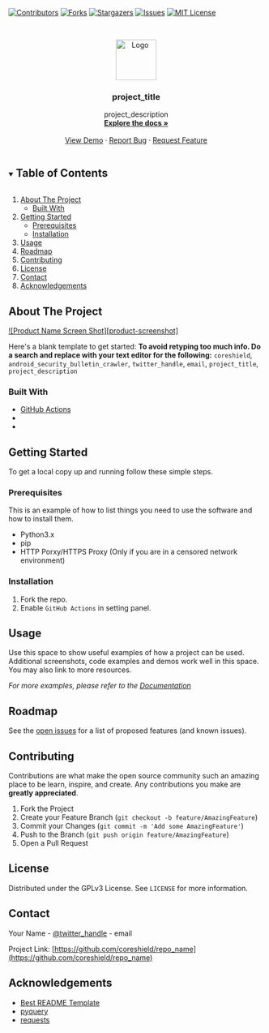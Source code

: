 <!--
*** Thanks for checking out the Best-README-Template. If you have a suggestion
*** that would make this better, please fork the repo and create a pull request
*** or simply open an issue with the tag "enhancement".
*** Thanks again! Now go create something AMAZING! :D
***
***
***
*** To avoid retyping too much info. Do a search and replace for the following:
*** coreshield, repo_name, twitter_handle, email, project_title, project_description
-->



<!-- PROJECT SHIELDS -->
<!--
*** I'm using markdown "reference style" links for readability.
*** Reference links are enclosed in brackets [ ] instead of parentheses ( ).
*** See the bottom of this document for the declaration of the reference variables
*** for contributors-url, forks-url, etc. This is an optional, concise syntax you may use.
*** https://www.markdownguide.org/basic-syntax/#reference-style-links
-->
[![Contributors][contributors-shield]][contributors-url]
[![Forks][forks-shield]][forks-url]
[![Stargazers][stars-shield]][stars-url]
[![Issues][issues-shield]][issues-url]
[![MIT License][license-shield]][license-url]



<!-- PROJECT LOGO -->
<br />
<p align="center">
  <a href="https://github.com/coreshield/android_security_bulletin_crawler">
    <img src="images/logo.png" alt="Logo" width="80" height="80">
  </a>

  <h3 align="center">project_title</h3>

  <p align="center">
    project_description
    <br />
    <a href="https://github.com/coreshield/android_security_bulletin_crawler"><strong>Explore the docs »</strong></a>
    <br />
    <br />
    <a href="https://github.com/coreshield/android_security_bulletin_crawler">View Demo</a>
    ·
    <a href="https://github.com/coreshield/android_security_bulletin_crawler/issues">Report Bug</a>
    ·
    <a href="https://github.com/coreshield/android_security_bulletin_crawler/issues">Request Feature</a>
  </p>
</p>



<!-- TABLE OF CONTENTS -->
<details open="open">
  <summary><h2 style="display: inline-block">Table of Contents</h2></summary>
  <ol>
    <li>
      <a href="#about-the-project">About The Project</a>
      <ul>
        <li><a href="#built-with">Built With</a></li>
      </ul>
    </li>
    <li>
      <a href="#getting-started">Getting Started</a>
      <ul>
        <li><a href="#prerequisites">Prerequisites</a></li>
        <li><a href="#installation">Installation</a></li>
      </ul>
    </li>
    <li><a href="#usage">Usage</a></li>
    <li><a href="#roadmap">Roadmap</a></li>
    <li><a href="#contributing">Contributing</a></li>
    <li><a href="#license">License</a></li>
    <li><a href="#contact">Contact</a></li>
    <li><a href="#acknowledgements">Acknowledgements</a></li>
  </ol>
</details>



<!-- ABOUT THE PROJECT -->
## About The Project

[![Product Name Screen Shot][product-screenshot]](https://example.com)

Here's a blank template to get started:
**To avoid retyping too much info. Do a search and replace with your text editor for the following:**
`coreshield`, `android_security_bulletin_crawler`, `twitter_handle`, `email`, `project_title`, `project_description`


### Built With

* [GitHub Actions](https://github.com/features/actions)
* []()
* []()



<!-- GETTING STARTED -->
## Getting Started

To get a local copy up and running follow these simple steps.

### Prerequisites

This is an example of how to list things you need to use the software and how to install them.
* Python3.x
* pip
* HTTP Porxy/HTTPS Proxy (Only if you are in a censored network environment)

### Installation

1. Fork the repo.
2. Enable `GitHub Actions` in setting panel.



<!-- USAGE EXAMPLES -->
## Usage

Use this space to show useful examples of how a project can be used. Additional screenshots, code examples and demos work well in this space. You may also link to more resources.

_For more examples, please refer to the [Documentation](https://example.com)_



<!-- ROADMAP -->
## Roadmap

See the [open issues](https://github.com/coreshield/repo_name/issues) for a list of proposed features (and known issues).



<!-- CONTRIBUTING -->
## Contributing

Contributions are what make the open source community such an amazing place to be learn, inspire, and create. Any contributions you make are **greatly appreciated**.

1. Fork the Project
2. Create your Feature Branch (`git checkout -b feature/AmazingFeature`)
3. Commit your Changes (`git commit -m 'Add some AmazingFeature'`)
4. Push to the Branch (`git push origin feature/AmazingFeature`)
5. Open a Pull Request



<!-- LICENSE -->
## License

Distributed under the GPLv3 License. See `LICENSE` for more information.



<!-- CONTACT -->
## Contact

Your Name - [@twitter_handle](https://twitter.com/twitter_handle) - email

Project Link: [https://github.com/coreshield/repo_name](https://github.com/coreshield/repo_name)



<!-- ACKNOWLEDGEMENTS -->
## Acknowledgements

* [Best README Template](https://github.com/othneildrew/Best-README-Template)
* [pyquery](https://github.com/gawel/pyquery)
* [requests](https://github.com/psf/requests)





<!-- MARKDOWN LINKS & IMAGES -->
<!-- https://www.markdownguide.org/basic-syntax/#reference-style-links -->
[contributors-shield]: https://img.shields.io/github/contributors/coreshield/android_security_bulletin_crawler.svg?style=for-the-badge
[contributors-url]: https://github.com/coreshield/android_security_bulletin_crawler/graphs/contributors
[forks-shield]: https://img.shields.io/github/forks/coreshield/android_security_bulletin_crawler.svg?style=for-the-badge
[forks-url]: https://github.com/coreshield/android_security_bulletin_crawler/network/members
[stars-shield]: https://img.shields.io/github/stars/coreshield/android_security_bulletin_crawler.svg?style=for-the-badge
[stars-url]: https://github.com/coreshield/android_security_bulletin_crawler/stargazers
[issues-shield]: https://img.shields.io/github/issues/coreshield/android_security_bulletin_crawler.svg?style=for-the-badge
[issues-url]: https://github.com/coreshield/android_security_bulletin_crawler/issues
[license-shield]: https://img.shields.io/github/license/coreshield/android_security_bulletin_crawler.svg?style=for-the-badge
[license-url]: https://github.com/coreshield/android_security_bulletin_crawler/blob/master/LICENSE.txt
